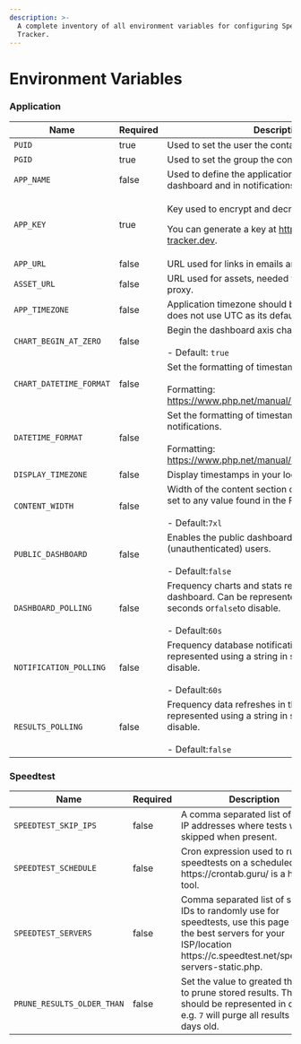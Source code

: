 ```yaml
---
description: >-
  A complete inventory of all environment variables for configuring Speedtest
  Tracker.
---
```


# Environment Variables

### Application

<table><thead><tr><th width="218">Name</th><th width="103" data-type="checkbox">Required</th><th>Description</th><th>Example</th></tr></thead><tbody><tr><td><code>PUID</code></td><td>true</td><td>Used to set the user the container should run as.</td><td><code>1000</code></td></tr><tr><td><code>PGID</code></td><td>true</td><td>Used to set the group the container should run as.</td><td><code>1000</code></td></tr><tr><td><code>APP_NAME</code></td><td>false</td><td>Used to define the application's name in the dashboard and in notifications.<br></td><td></td></tr><tr><td><code>APP_KEY</code></td><td>true</td><td><p>Key used to encrypt and decrypt data.</p><p>You can generate a key at <a href="https://speedtest-tracker.dev">https://speedtest-tracker.dev</a>.</p></td><td><code>base64:ZoOYTjS+LBwFtud8SArwhiw8V4Qi9J+MPiT7z8XjfMo=</code><br>(DONT USE THIS EXAMPLE)</td></tr><tr><td><code>APP_URL</code></td><td>false</td><td>URL used for links in emails and notifications.</td><td><code>https://speedtest.example.com</code></td></tr><tr><td><code>ASSET_URL</code></td><td>false</td><td>URL used for assets, needed when using a reverse proxy.</td><td><code>https://speedtest.example.com</code></td></tr><tr><td><code>APP_TIMEZONE</code></td><td>false</td><td>Application timezone should be set if your database does not use UTC as its default timezone.</td><td><code>Europe/London</code></td></tr><tr><td><code>CHART_BEGIN_AT_ZERO</code></td><td>false</td><td>Begin the dashboard axis charts at zero.<br><br>- Default: <code>true</code></td><td><code>true</code> or <code>false</code></td></tr><tr><td><code>CHART_DATETIME_FORMAT</code></td><td>false</td><td>Set the formatting of timestamps in charts.<br><br>Formatting: <a href="https://www.php.net/manual/en/datetime.format.php">https://www.php.net/manual/en/datetime.format.php</a></td><td><code>j/m G:i</code><br>(18/10 20:06)</td></tr><tr><td><code>DATETIME_FORMAT</code></td><td>false</td><td>Set the formatting of timestamps in tables and notifications.<br><br>Formatting: <a href="https://www.php.net/manual/en/datetime.format.php">https://www.php.net/manual/en/datetime.format.php</a></td><td><code>j M Y, G:i:s</code><br>(18 Oct 2024, 20:06:01)</td></tr><tr><td><code>DISPLAY_TIMEZONE</code></td><td>false</td><td>Display timestamps in your local time.</td><td><code>Europe/London</code></td></tr><tr><td><code>CONTENT_WIDTH</code></td><td>false</td><td>Width of the content section of each page. Can be set to any value found in the Filament <a href="https://filamentphp.com/docs/3.x/panels/configuration#customizing-the-maximum-content-width">docs</a>.<br><br>- Default:<code>7xl</code></td><td></td></tr><tr><td><code>PUBLIC_DASHBOARD</code></td><td>false</td><td>Enables the public dashboard for guest (unauthenticated) users.<br><br>- Default:<code>false</code></td><td></td></tr><tr><td><code>DASHBOARD_POLLING</code></td><td>false</td><td>Frequency charts and stats refresh on the dashboard. Can be represented using a string in seconds or<code>false</code>to disable.<br><br>- Default:<code>60s</code></td><td></td></tr><tr><td><code>NOTIFICATION_POLLING</code></td><td>false</td><td>Frequency database notifications are polled. Can be represented using a string in seconds or<code>false</code>to disable.<br><br>- Default:<code>60s</code></td><td></td></tr><tr><td><code>RESULTS_POLLING</code></td><td>false</td><td>Frequency data refreshes in the results table. Can be represented using a string in seconds or<code>false</code>to disable.<br><br>- Default:<code>false</code></td><td></td></tr></tbody></table>

### Speedtest

<table><thead><tr><th width="221">Name</th><th data-type="checkbox">Required</th><th>Description</th><th>Example</th></tr></thead><tbody><tr><td><code>SPEEDTEST_SKIP_IPS</code></td><td>false</td><td>A comma separated list of public IP addresses where tests will be skipped when present.</td><td><code>127.0.0.1</code> or <code>127.0.0.0/16</code></td></tr><tr><td><code>SPEEDTEST_SCHEDULE</code></td><td>false</td><td>Cron expression used to run speedtests on a scheduled basis. https://crontab.guru/ is a helpful tool.</td><td><code>6 */2 * * *</code><br>(<em>At minute 6 past every 2nd hour)</em></td></tr><tr><td><code>SPEEDTEST_SERVERS</code></td><td>false</td><td>Comma separated list of server IDs to randomly use for speedtests, use this page to find the best servers for your ISP/location https://c.speedtest.net/speedtest-servers-static.php.</td><td><code>52365</code> or <code>36998,52365</code></td></tr><tr><td><code>PRUNE_RESULTS_OLDER_THAN</code></td><td>false</td><td>Set the value to greated than zero to prune stored results. This value should be represented in days, e.g. <code>7</code> will purge all results over 7 days old.</td><td><code>7</code></td></tr></tbody></table>
